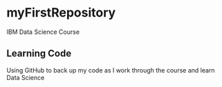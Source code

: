 # myFirstRepository
IBM Data Science Course
## Learning Code
Using GitHub to back up my code as I work through the course and learn Data Science
